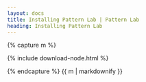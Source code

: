 ```yaml
---
layout: docs
title: Installing Pattern Lab | Pattern Lab
heading: Installing Pattern Lab
---
```


{% capture m %}

{% include download-node.html %}

{% endcapture %}
{{ m | markdownify }}
